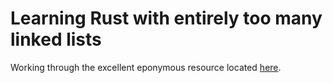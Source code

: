 # Learning Rust with entirely too many linked lists

Working through the excellent eponymous resource located [here](https://rust-unofficial.github.io/too-many-lists/).

